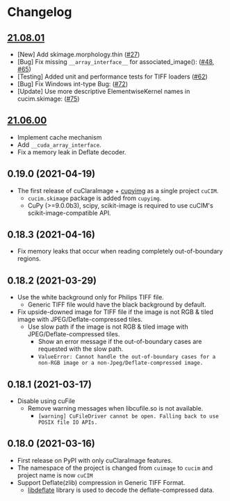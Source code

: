 
# Changelog

## [21.08.01](https://github.com/rapidsai/cucim/wiki/release_notes_v21.08.01)

- [New] Add skimage.morphology.thin ([#27](https://github.com/rapidsai/cucim/pull/27))
- [Bug] Fix missing `__array_interface__` for associated_image(): ([#48](https://github.com/rapidsai/cucim/pull/48), [#65](https://github.com/rapidsai/cucim/pull/65))
- [Testing] Added unit and performance tests for TIFF loaders ([#62](https://github.com/rapidsai/cucim/pull/62))
- [Bug] Fix Windows int-type Bug: ([#72](https://github.com/rapidsai/cucim/pull/72))
- [Update] Use more descriptive ElementwiseKernel names in cucim.skimage: ([#75](https://github.com/rapidsai/cucim/pull/75))

## [21.06.00](https://github.com/rapidsai/cucim/wiki/release_notes_v21.06.00)

- Implement cache mechanism
- Add `__cuda_array_interface`.
- Fix a memory leak in Deflate decoder.

## 0.19.0 (2021-04-19)

- The first release of cuClaraImage + [cupyimg](https://github.com/mritools/cupyimg) as a single project `cuCIM`.
  - `cucim.skimage` package is added from `cupyimg`.
  - CuPy (>=9.0.0b3), scipy, scikit-image is required to use cuCIM's scikit-image-compatible API.

## 0.18.3 (2021-04-16)

- Fix memory leaks that occur when reading completely out-of-boundary regions.

## 0.18.2 (2021-03-29)

- Use the white background only for Philips TIFF file.
  - Generic TIFF file would have the black background by default.
- Fix upside-downed image for TIFF file if the image is not RGB & tiled image with JPEG/Deflate-compressed tiles.
  - Use slow path if the image is not RGB & tiled image with JPEG/Deflate-compressed tiles.
    - Show an error message if the out-of-boundary cases are requested with the slow path.
    - `ValueError: Cannot handle the out-of-boundary cases for a non-RGB image or a non-Jpeg/Deflate-compressed image.`

## 0.18.1 (2021-03-17)

- Disable using cuFile
  - Remove warning messages when libcufile.so is not available.
    - `[warning] CuFileDriver cannot be open. Falling back to use POSIX file IO APIs.`

## 0.18.0 (2021-03-16)

- First release on PyPI with only cuClaraImage features.
- The namespace of the project is changed from `cuimage` to `cucim` and project name is now `cuCIM`
- Support Deflate(zlib) compression in Generic TIFF Format.
  - [libdeflate](https://github.com/ebiggers/libdeflate) library is used to decode the deflate-compressed data.
